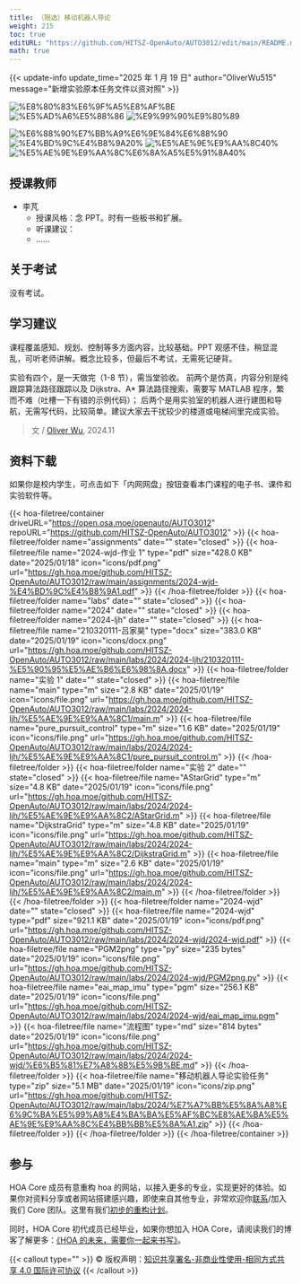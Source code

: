 ```yaml
---
title: （限选）移动机器人导论
weight: 215
toc: true
editURL: "https://github.com/HITSZ-OpenAuto/AUTO3012/edit/main/README.md"
math: true
---
```


{{< update-info update_time="2025 年 1 月 19 日" author="OliverWu515" message="新增实验原本任务文件以资对照" >}}


<div class="img-div hx-mt-4 hx-flex-row hx-justify-start hx-items-center">

![%E8%80%83%E6%9F%A5%E8%AF%BE](https://img.shields.io/badge/%E8%80%83%E6%9F%A5%E8%AF%BE-green)
![%E5%AD%A6%E5%88%86](https://img.shields.io/badge/%E5%AD%A6%E5%88%86-2-moccasin)
![%E9%99%90%E9%80%89](https://img.shields.io/badge/%E9%99%90%E9%80%89-green)

![%E6%88%90%E7%BB%A9%E6%9E%84%E6%88%90](https://img.shields.io/badge/%E6%88%90%E7%BB%A9%E6%9E%84%E6%88%90-gold)
![%E4%BD%9C%E4%B8%9A20%](https://img.shields.io/badge/%E4%BD%9C%E4%B8%9A-20%25-wheat)
![%E5%AE%9E%E9%AA%8C40%](https://img.shields.io/badge/%E5%AE%9E%E9%AA%8C-40%25-wheat)
![%E5%AE%9E%E9%AA%8C%E6%8A%A5%E5%91%8A40%](https://img.shields.io/badge/%E5%AE%9E%E9%AA%8C%E6%8A%A5%E5%91%8A-40%25-wheat)


</div>

## 授课教师

- 李芃
  - 授课风格：念 PPT。时有一些板书和扩展。
  - 听课建议：
  - ……

## 关于考试

没有考试。

## 学习建议

课程覆盖感知、规划、控制等多方面内容，比较基础。PPT 观感不佳，稍显混乱，可听老师讲解。概念比较多，但最后不考试，无需死记硬背。

实验有四个，是一天做完（1-8 节），需当堂验收。
前两个是仿真，内容分别是纯跟踪算法路径跟踪以及 Dijkstra、A* 算法路径搜索，需要写 MATLAB 程序，繁而不难（吐槽一下有错的示例代码）；
后两个是用实验室的机器人进行建图和导航，无需写代码，比较简单。建议大家去干扰较少的楼道或电梯间里完成实验。

> 文 / [Oliver Wu](https://www.github.com/OliverWu515), 2024.11
## 资料下载

如果你是校内学生，可点击如下「内网网盘」按钮查看本门课程的电子书、课件和实验软件等。

{{< hoa-filetree/container driveURL="https://open.osa.moe/openauto/AUTO3012" repoURL="https://github.com/HITSZ-OpenAuto/AUTO3012" >}}
{{< hoa-filetree/folder name="assignments" date="" state="closed" >}}
{{< hoa-filetree/file name="2024-wjd-作业 1" type="pdf" size="428.0 KB" date="2025/01/18" icon="icons/pdf.png" url="https://gh.hoa.moe/github.com/HITSZ-OpenAuto/AUTO3012/raw/main/assignments/2024-wjd-%E4%BD%9C%E4%B8%9A1.pdf" >}}
{{< /hoa-filetree/folder >}}
{{< hoa-filetree/folder name="labs" date="" state="closed" >}}
{{< hoa-filetree/folder name="2024" date="" state="closed" >}}
{{< hoa-filetree/folder name="2024-ljh" date="" state="closed" >}}
{{< hoa-filetree/file name="210320111-吕家昊" type="docx" size="383.0 KB" date="2025/01/19" icon="icons/docx.png" url="https://gh.hoa.moe/github.com/HITSZ-OpenAuto/AUTO3012/raw/main/labs/2024/2024-ljh/210320111-%E5%90%95%E5%AE%B6%E6%98%8A.docx" >}}
{{< hoa-filetree/folder name="实验 1" date="" state="closed" >}}
{{< hoa-filetree/file name="main" type="m" size="2.8 KB" date="2025/01/19" icon="icons/file.png" url="https://gh.hoa.moe/github.com/HITSZ-OpenAuto/AUTO3012/raw/main/labs/2024/2024-ljh/%E5%AE%9E%E9%AA%8C1/main.m" >}}
{{< hoa-filetree/file name="pure_pursuit_control" type="m" size="1.6 KB" date="2025/01/19" icon="icons/file.png" url="https://gh.hoa.moe/github.com/HITSZ-OpenAuto/AUTO3012/raw/main/labs/2024/2024-ljh/%E5%AE%9E%E9%AA%8C1/pure_pursuit_control.m" >}}
{{< /hoa-filetree/folder >}}
{{< hoa-filetree/folder name="实验 2" date="" state="closed" >}}
{{< hoa-filetree/file name="AStarGrid" type="m" size="4.8 KB" date="2025/01/19" icon="icons/file.png" url="https://gh.hoa.moe/github.com/HITSZ-OpenAuto/AUTO3012/raw/main/labs/2024/2024-ljh/%E5%AE%9E%E9%AA%8C2/AStarGrid.m" >}}
{{< hoa-filetree/file name="DijkstraGrid" type="m" size="4.8 KB" date="2025/01/19" icon="icons/file.png" url="https://gh.hoa.moe/github.com/HITSZ-OpenAuto/AUTO3012/raw/main/labs/2024/2024-ljh/%E5%AE%9E%E9%AA%8C2/DijkstraGrid.m" >}}
{{< hoa-filetree/file name="main" type="m" size="2.6 KB" date="2025/01/19" icon="icons/file.png" url="https://gh.hoa.moe/github.com/HITSZ-OpenAuto/AUTO3012/raw/main/labs/2024/2024-ljh/%E5%AE%9E%E9%AA%8C2/main.m" >}}
{{< /hoa-filetree/folder >}}
{{< /hoa-filetree/folder >}}
{{< hoa-filetree/folder name="2024-wjd" date="" state="closed" >}}
{{< hoa-filetree/file name="2024-wjd" type="pdf" size="921.1 KB" date="2025/01/19" icon="icons/pdf.png" url="https://gh.hoa.moe/github.com/HITSZ-OpenAuto/AUTO3012/raw/main/labs/2024/2024-wjd/2024-wjd.pdf" >}}
{{< hoa-filetree/file name="PGM2png" type="py" size="235 bytes" date="2025/01/19" icon="icons/file.png" url="https://gh.hoa.moe/github.com/HITSZ-OpenAuto/AUTO3012/raw/main/labs/2024/2024-wjd/PGM2png.py" >}}
{{< hoa-filetree/file name="eai_map_imu" type="pgm" size="256.1 KB" date="2025/01/19" icon="icons/file.png" url="https://gh.hoa.moe/github.com/HITSZ-OpenAuto/AUTO3012/raw/main/labs/2024/2024-wjd/eai_map_imu.pgm" >}}
{{< hoa-filetree/file name="流程图" type="md" size="814 bytes" date="2025/01/19" icon="icons/file.png" url="https://gh.hoa.moe/github.com/HITSZ-OpenAuto/AUTO3012/raw/main/labs/2024/2024-wjd/%E6%B5%81%E7%A8%8B%E5%9B%BE.md" >}}
{{< /hoa-filetree/folder >}}
{{< hoa-filetree/file name="移动机器人导论实验任务" type="zip" size="5.1 MB" date="2025/01/19" icon="icons/zip.png" url="https://gh.hoa.moe/github.com/HITSZ-OpenAuto/AUTO3012/raw/main/labs/2024/%E7%A7%BB%E5%8A%A8%E6%9C%BA%E5%99%A8%E4%BA%BA%E5%AF%BC%E8%AE%BA%E5%AE%9E%E9%AA%8C%E4%BB%BB%E5%8A%A1.zip" >}}
{{< /hoa-filetree/folder >}}
{{< /hoa-filetree/folder >}}
{{< /hoa-filetree/container >}}

## 参与

HOA Core 成员有意重构 hoa 的网站，以接入更多的专业，实现更好的体验。如果你对资料分享或者网站搭建感兴趣，即使来自其他专业，非常欢迎你[联系](mailto:hi@hoa.moe)/加入我们 Core 团队。这里有我们[初步的重构计划](https://historical-mousepad-286.notion.site/HOA-1f71751ad5fe80978c70d9e32330d7e6)。

同时，HOA Core 初代成员已经毕业，如果你想加入 HOA Core，请阅读我们的博客了解更多：[《HOA 的未来，需要你一起来书写》](https://hoa.moe/news/future-of-hoa)。

{{< callout type="" >}}
  © 版权声明：[知识共享署名-非商业性使用-相同方式共享 4.0 国际许可协议](https://creativecommons.org/licenses/by-nc-sa/4.0/)
{{< /callout >}}

